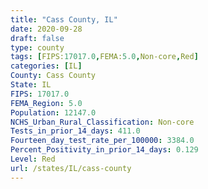 ```yaml
---
title: "Cass County, IL"
date: 2020-09-28
draft: false
type: county
tags: [FIPS:17017.0,FEMA:5.0,Non-core,Red]
categories: [IL]
County: Cass County
State: IL
FIPS: 17017.0
FEMA_Region: 5.0
Population: 12147.0
NCHS_Urban_Rural_Classification: Non-core
Tests_in_prior_14_days: 411.0
Fourteen_day_test_rate_per_100000: 3384.0
Percent_Positivity_in_prior_14_days: 0.129
Level: Red
url: /states/IL/cass-county
---
```



